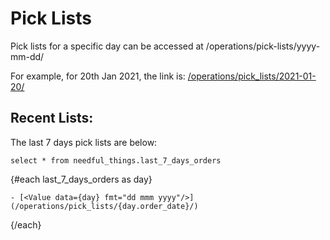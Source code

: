 # Pick Lists

Pick lists for a specific day can be accessed at /operations/pick-lists/yyyy-mm-dd/

For example, for 20th Jan 2021, the link is: [/operations/pick_lists/2021-01-20/](/operations/pick_lists/2021-01-20/)

## Recent Lists:
The last 7 days pick lists are below:

```last_7_days_orders
select * from needful_things.last_7_days_orders
```

{#each last_7_days_orders as day}

    - [<Value data={day} fmt="dd mmm yyyy"/>](/operations/pick_lists/{day.order_date}/)

{/each}

<style>
    ul{
        margin-block-end: 0;
    }
</style>



